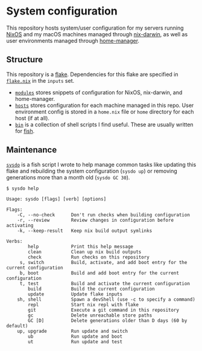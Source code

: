 # System configuration

This repository hosts system/user configuration for my servers running [NixOS](https://nixos.org) and my macOS machines
managed through [nix-darwin](https://github.com/LnL7/nix-darwin), as well as user environments managed through
[home-manager](https://github.com/nix-community/home-manager).

## Structure

This repository is a [flake](https://www.tweag.io/blog/2020-05-25-flakes/).
Dependencies for this flake are specified in [`flake.nix`](./flake.nix) in the `inputs` set.

- [`modules`](./modules) stores snippets of configuration for NixOS, nix-darwin, and home-manager.
- [`hosts`](./hosts) stores configuration for each machine managed in this repo.
  User environment config is stored in a `home.nix` file or `home` directory for each host (if at all).
- [`bin`](./bin) is a collection of shell scripts I find useful. These are usually written for [fish](https://fishshell.com/).

## Maintenance

[`sysdo`](./bin/sysdo) is a fish script I wrote to help manage common tasks like updating
this flake and rebuilding the system configuration (`sysdo up`) or removing
generations more than a month old (`sysdo GC 30`).

`$ sysdo help`

```
Usage: sysdo [flags] [verb] [options]

Flags:
    -C, --no-check      Don't run checks when building configuration
    -r, --review        Review changes in configuration before activating
    -k, --keep-result   Keep nix build output symlinks

Verbs:
        help            Print this help message
        clean           Clean up nix build outputs
        check           Run checks on this repository
     s, switch          Build, activate, and add boot entry for the current configuration
     b, boot            Build and add boot entry for the current configuration
     t, test            Build and activate the current configuration
        build           Build the current configuration
        update          Update flake inputs
    sh, shell           Spawn a devShell (use -c to specify a command)
        repl            Start nix repl with flake
        git             Execute a git command in this repository
        gc              Delete unreachable store paths
        GC [D]          Delete generations older than D days (60 by default)
    up, upgrade         Run update and switch
        ub              Run update and boot
        ut              Run update and test
```
